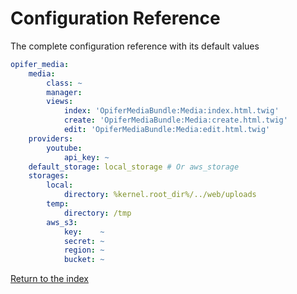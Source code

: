 Configuration Reference
==========================

The complete configuration reference with its default values

```yaml
opifer_media:
    media:
        class: ~
        manager:
        views:
            index: 'OpiferMediaBundle:Media:index.html.twig'
            create: 'OpiferMediaBundle:Media:create.html.twig'
            edit: 'OpiferMediaBundle:Media:edit.html.twig'
    providers:
        youtube:
            api_key: ~
    default_storage: local_storage # Or aws_storage
    storages:
        local:
            directory: %kernel.root_dir%/../web/uploads
        temp:
            directory: /tmp
        aws_s3:
            key:    ~
            secret: ~
            region: ~
            bucket: ~
```

[Return to the index](../../README.md)
